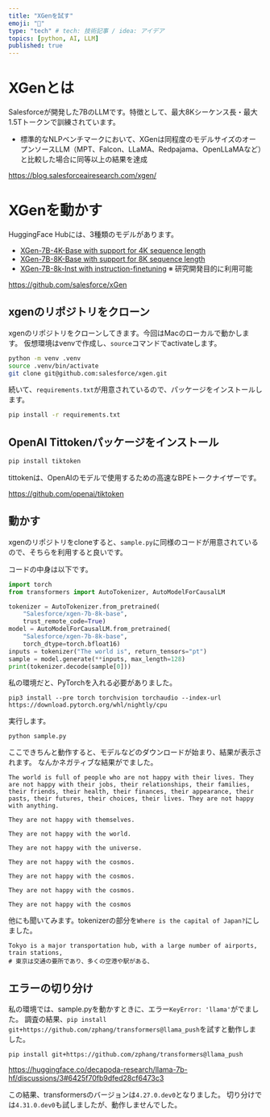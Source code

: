 ```yaml
---
title: "XGenを試す"
emoji: "🦔"
type: "tech" # tech: 技術記事 / idea: アイデア
topics: [python, AI, LLM]
published: true
---
```


# XGenとは
Salesforceが開発した7BのLLMです。特徴として、最大8Kシーケンス長・最大1.5Tトークンで訓練されています。

* 標準的なNLPベンチマークにおいて、XGenは同程度のモデルサイズのオープンソースLLM（MPT、Falcon、LLaMA、Redpajama、OpenLLaMAなど）と比較した場合に同等以上の結果を達成

https://blog.salesforceairesearch.com/xgen/


# XGenを動かす

HuggingFace Hubには、3種類のモデルがあります。

* [XGen-7B-4K-Base with support for 4K sequence length](https://huggingface.co/Salesforce/xgen-7b-4k-base)
* [XGen-7B-8K-Base with support for 8K sequence length](https://huggingface.co/Salesforce/xgen-7b-8k-base)
* [XGen-7B-8k-Inst with instruction-finetuning](https://huggingface.co/Salesforce/xgen-7b-8k-inst) ※ 研究開発目的に利用可能


https://github.com/salesforce/xGen

## xgenのリポジトリをクローン

xgenのリポジトリをクローンしてきます。今回はMacのローカルで動かします。
仮想環境はvenvで作成し、`source`コマンドでactivateします。

```zsh
python -m venv .venv
source .venv/bin/activate
git clone git@github.com:salesforce/xgen.git
```

続いて、`requirements.txt`が用意されているので、パッケージをインストールします。

```zsh
pip install -r requirements.txt 
```


## OpenAI Tittokenパッケージをインストール

```bash
pip install tiktoken
```

tittokenは、OpenAIのモデルで使用するための高速なBPEトークナイザーです。

https://github.com/openai/tiktoken



## 動かす

xgenのリポジトリをcloneすると、`sample.py`に同様のコードが用意されているので、そちらを利用すると良いです。

コードの中身は以下です。

```python
import torch
from transformers import AutoTokenizer, AutoModelForCausalLM

tokenizer = AutoTokenizer.from_pretrained(
    "Salesforce/xgen-7b-8k-base",
    trust_remote_code=True)
model = AutoModelForCausalLM.from_pretrained(
    "Salesforce/xgen-7b-8k-base",
    torch_dtype=torch.bfloat16)
inputs = tokenizer("The world is", return_tensors="pt")
sample = model.generate(**inputs, max_length=128)
print(tokenizer.decode(sample[0]))
```

私の環境だと、PyTorchを入れる必要がありました。
```
pip3 install --pre torch torchvision torchaudio --index-url https://download.pytorch.org/whl/nightly/cpu
```

実行します。

```
python sample.py
```

ここできちんと動作すると、モデルなどのダウンロードが始まり、結果が表示されます。
なんかネガティブな結果がでました。

```
The world is full of people who are not happy with their lives. They are not happy with their jobs, their relationships, their families, their friends, their health, their finances, their appearance, their pasts, their futures, their choices, their lives. They are not happy with anything.

They are not happy with themselves.

They are not happy with the world.

They are not happy with the universe.

They are not happy with the cosmos.

They are not happy with the cosmos.

They are not happy with the cosmos.

They are not happy with the cosmos
```

他にも聞いてみます。tokenizerの部分を`Where is the capital of Japan?`にしました。
```
Tokyo is a major transportation hub, with a large number of airports, train stations,
# 東京は交通の要所であり、多くの空港や駅がある、
```


## エラーの切り分け

私の環境では、sample.pyを動かすときに、エラー`KeyError: 'llama'`がでました。
調査の結果、`pip install git+https://github.com/zphang/transformers@llama_push`を試すと動作しました。

```
pip install git+https://github.com/zphang/transformers@llama_push
```

https://huggingface.co/decapoda-research/llama-7b-hf/discussions/3#6425f70fb9dfed28cf6473c3

この結果、transformersのバージョンは`4.27.0.dev0`となりました。
切り分けでは`4.31.0.dev0`も試しましたが、動作しませんでした。
